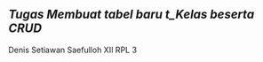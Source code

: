 *Tugas Membuat tabel baru t_Kelas beserta CRUD*
--------------------------------------------
Denis Setiawan Saefulloh
XII RPL 3